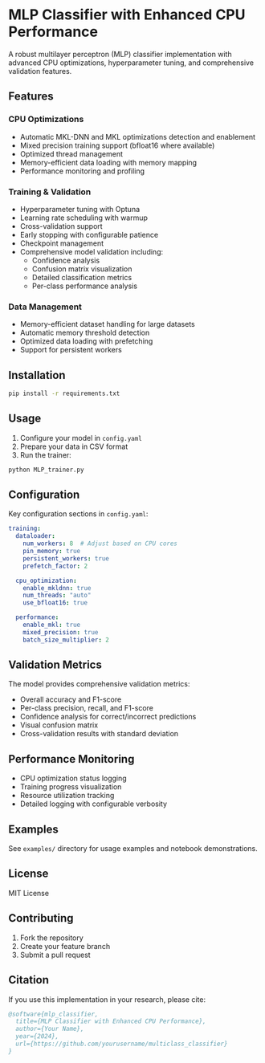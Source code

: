 # MLP Classifier with Enhanced CPU Performance

A robust multilayer perceptron (MLP) classifier implementation with advanced CPU optimizations, hyperparameter tuning, and comprehensive validation features.

## Features

### CPU Optimizations
- Automatic MKL-DNN and MKL optimizations detection and enablement
- Mixed precision training support (bfloat16 where available)
- Optimized thread management
- Memory-efficient data loading with memory mapping
- Performance monitoring and profiling

### Training & Validation
- Hyperparameter tuning with Optuna
- Learning rate scheduling with warmup
- Cross-validation support
- Early stopping with configurable patience
- Checkpoint management
- Comprehensive model validation including:
  - Confidence analysis
  - Confusion matrix visualization
  - Detailed classification metrics
  - Per-class performance analysis

### Data Management
- Memory-efficient dataset handling for large datasets
- Automatic memory threshold detection
- Optimized data loading with prefetching
- Support for persistent workers

## Installation

```bash
pip install -r requirements.txt
```

## Usage

1. Configure your model in `config.yaml`
2. Prepare your data in CSV format
3. Run the trainer:

```bash
python MLP_trainer.py
```

## Configuration

Key configuration sections in `config.yaml`:

```yaml
training:
  dataloader:
    num_workers: 8  # Adjust based on CPU cores
    pin_memory: true
    persistent_workers: true
    prefetch_factor: 2

  cpu_optimization:
    enable_mkldnn: true
    num_threads: "auto"
    use_bfloat16: true

  performance:
    enable_mkl: true
    mixed_precision: true
    batch_size_multiplier: 2
```

## Validation Metrics

The model provides comprehensive validation metrics:

- Overall accuracy and F1-score
- Per-class precision, recall, and F1-score
- Confidence analysis for correct/incorrect predictions
- Visual confusion matrix
- Cross-validation results with standard deviation

## Performance Monitoring

- CPU optimization status logging
- Training progress visualization
- Resource utilization tracking
- Detailed logging with configurable verbosity

## Examples

See `examples/` directory for usage examples and notebook demonstrations.

## License

MIT License

## Contributing

1. Fork the repository
2. Create your feature branch
3. Submit a pull request

## Citation

If you use this implementation in your research, please cite:

```bibtex
@software{mlp_classifier,
  title={MLP Classifier with Enhanced CPU Performance},
  author={Your Name},
  year={2024},
  url={https://github.com/yourusername/multiclass_classifier}
}
